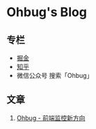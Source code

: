 # Ohbug's Blog

## 专栏

- [掘金](https://juejin.im/user/78820567950622)
- [知乎](https://www.zhihu.com/people/dreamcatcher-29-37?utm_source=wechat_session&utm_medium=social&utm_oi=986927536881885184)
- 微信公众号 搜索「Ohbug」

## 文章

1. [Ohbug - 前端监控新方向](./articles/Ohbug%20-%20前端监控新方向.md)